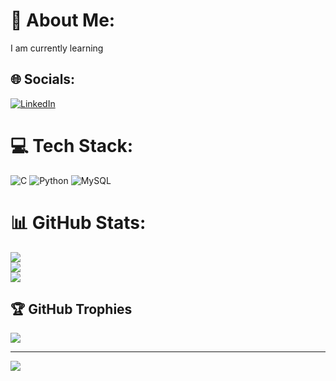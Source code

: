 # 💫 About Me:
I am currently learning


## 🌐 Socials:
[![LinkedIn](https://img.shields.io/badge/LinkedIn-%230077B5.svg?logo=linkedin&logoColor=white)](https://linkedin.com/in/https://www.linkedin.com/in/bhuvana-j-s-61a366259?utm_source=share&utm_campaign=share_via&utm_content=profile&utm_medium=android_app) 

# 💻 Tech Stack:
![C](https://img.shields.io/badge/c-%2300599C.svg?style=for-the-badge&logo=c&logoColor=white) ![Python](https://img.shields.io/badge/python-3670A0?style=for-the-badge&logo=python&logoColor=ffdd54) ![MySQL](https://img.shields.io/badge/mysql-4479A1.svg?style=for-the-badge&logo=mysql&logoColor=white)
# 📊 GitHub Stats:
![](https://github-readme-stats.vercel.app/api?username=Bhuvana025&theme=dark&hide_border=false&include_all_commits=false&count_private=false)<br/>
![](https://github-readme-streak-stats.herokuapp.com/?user=Bhuvana025&theme=dark&hide_border=false)<br/>
![](https://github-readme-stats.vercel.app/api/top-langs/?username=Bhuvana025&theme=dark&hide_border=false&include_all_commits=false&count_private=false&layout=compact)

## 🏆 GitHub Trophies
![](https://github-profile-trophy.vercel.app/?username=Bhuvana025&theme=radical&no-frame=false&no-bg=true&margin-w=4)

---
[![](https://visitcount.itsvg.in/api?id=Bhuvana025&icon=0&color=0)](https://visitcount.itsvg.in)

<!-- Proudly created with GPRM ( https://gprm.itsvg.in ) -->
